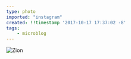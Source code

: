```yaml
---
type: photo
imported: "instagram"
created: !!timestamp '2017-10-17 17:37:02 -8'
tags:
    - microblog
---
```

![Zion](/media/images/photos/2017/10/4c8406c10726556a23a21d5794307094.jpg)

